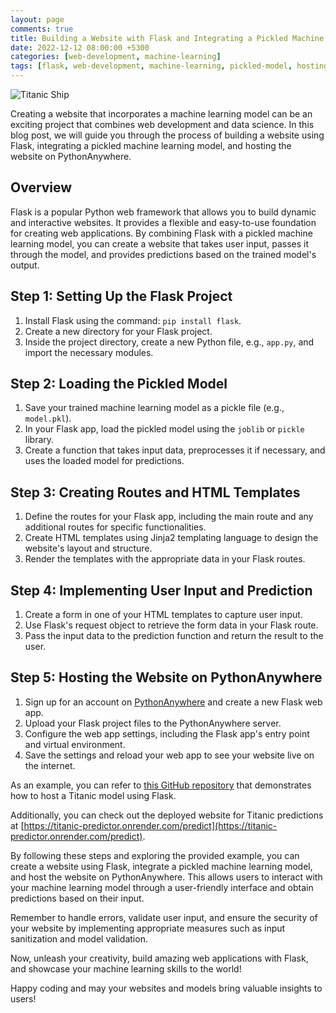 ```yaml
---
layout: page
comments: true
title: Building a Website with Flask and Integrating a Pickled Machine Learning Model
date: 2022-12-12 08:00:00 +5300
categories: [web-development, machine-learning]
tags: [flask, web-development, machine-learning, pickled-model, hosting]
---
```



![Titanic Ship](https://images.unsplash.com/photo-1576669104941-41d3418dfe38?crop=entropy&cs=tinysrgb&fit=max&fm=jpg&ixid=MnwxfDB8MXxyYW5kb218MHx8dGl0YW5pYyxzaGlwfHx8fHx8MTY4NzYxMjk1Mw&ixlib=rb-4.0.3&q=80&utm_campaign=api-credit&utm_medium=referral&utm_source=unsplash_source&w=1080)


Creating a website that incorporates a machine learning model can be an exciting project that combines web development and data science. In this blog post, we will guide you through the process of building a website using Flask, integrating a pickled machine learning model, and hosting the website on PythonAnywhere.

## Overview

Flask is a popular Python web framework that allows you to build dynamic and interactive websites. It provides a flexible and easy-to-use foundation for creating web applications. By combining Flask with a pickled machine learning model, you can create a website that takes user input, passes it through the model, and provides predictions based on the trained model's output.

## Step 1: Setting Up the Flask Project

1. Install Flask using the command: `pip install flask`.
2. Create a new directory for your Flask project.
3. Inside the project directory, create a new Python file, e.g., `app.py`, and import the necessary modules.

## Step 2: Loading the Pickled Model

1. Save your trained machine learning model as a pickle file (e.g., `model.pkl`).
2. In your Flask app, load the pickled model using the `joblib` or `pickle` library.
3. Create a function that takes input data, preprocesses it if necessary, and uses the loaded model for predictions.

## Step 3: Creating Routes and HTML Templates

1. Define the routes for your Flask app, including the main route and any additional routes for specific functionalities.
2. Create HTML templates using Jinja2 templating language to design the website's layout and structure.
3. Render the templates with the appropriate data in your Flask routes.

## Step 4: Implementing User Input and Prediction

1. Create a form in one of your HTML templates to capture user input.
2. Use Flask's request object to retrieve the form data in your Flask route.
3. Pass the input data to the prediction function and return the result to the user.

## Step 5: Hosting the Website on PythonAnywhere

1. Sign up for an account on [PythonAnywhere](https://www.pythonanywhere.com/) and create a new Flask web app.
2. Upload your Flask project files to the PythonAnywhere server.
3. Configure the web app settings, including the Flask app's entry point and virtual environment.
4. Save the settings and reload your web app to see your website live on the internet.

As an example, you can refer to [this GitHub repository](https://github.com/fadh1l/Titanic-survivor-predictor) that demonstrates how to host a Titanic model using Flask.

Additionally, you can check out the deployed website for Titanic predictions at [https://titanic-predictor.onrender.com/predict](https://titanic-predictor.onrender.com/predict).

By following these steps and exploring the provided example, you can create a website using Flask, integrate a pickled machine learning model, and host the website on PythonAnywhere. This allows users to interact with your machine learning model through a user-friendly interface and obtain predictions based on their input.

Remember to handle errors, validate user input, and ensure the security of your website by implementing appropriate measures such as input sanitization and model validation.

Now, unleash your creativity, build amazing web applications with Flask, and showcase your machine learning skills to the world!

Happy coding and may your websites and models bring valuable insights to users!
